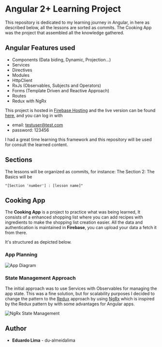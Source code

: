 # Angular 2+ Learning Project

This repository is dedicated to my learning journey in Angular, in here as described below, all the lessons are sorted as commits.
The Cooking App was the project that assembled all the knowledge gathered.

## Angular Features used

- Components (Data biding, Dynamic, Projection...)
- Services
- Directives
- Modules
- HttpClient
- RxJs (Observables, Subjects and Operators)
- Forms (Template Driven and Reactive Approach)
- Routes
- Redux with NgRx

This project is hosted in [Firebase Hosting](https://firebase.google.com/docs/hosting) and the live version can be found [here](https://my-lists-api.web.app/home), and you can log in with

- email: testuser@test.com
- password: 123456

I had a great time learning this framework and this repository will be used for consult the learned content.

## Sections

The lessons will be organized as commits, for instance:
The Section 2: The Basics will be

`"[Section 'number'] : [lesson name]"`

## Cooking App

The **Cooking App** is a project to practice what was being learned, It consists of a enhanced shopping list where you can add recipes with ingredients to make the shopping list creation easier. All the data and authentication is maintained in **Firebase**, you can upload your data a fetch it from there.

It's structured as depicted below.

### App Planning

![App Diagram](src/assets/readme/app-planning.png?raw=true "App Diagram")

### State Management Approach

The initial approach was to use Services with Observables for managing the app state. This was a fine solution, but for scalability purposes
I decided to change the pattern to the [Redux](https://redux.js.org/) approach by using [NgRx](https://ngrx.io/) which is inspired by the
Redux pattern by with some advantages for Angular apps.

![NgRx State Management](src/assets/readme/state-management-ngrx.png?raw=true "NgRx State Management")

## Author

- **Eduardo Lima** - du-almeidalima
